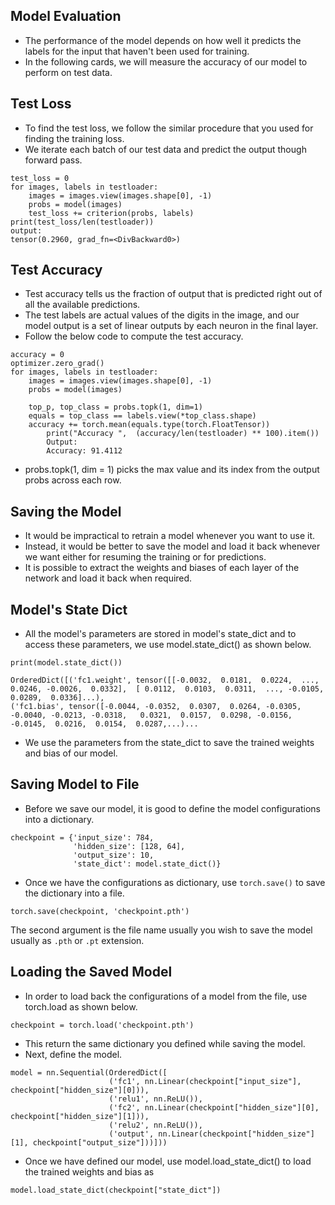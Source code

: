 ## Model Evaluation
* The performance of the model depends on how well it predicts the labels for the input that haven't been used for training.
* In the following cards, we will measure the accuracy of our model to perform on test data.

## Test Loss
* To find the test loss, we follow the similar procedure that you used for finding the training loss.
* We iterate each batch of our test data and predict the output though forward pass.
```
test_loss = 0
for images, labels in testloader:
    images = images.view(images.shape[0], -1)
    probs = model(images)
    test_loss += criterion(probs, labels)
print(test_loss/len(testloader))
output: 
tensor(0.2960, grad_fn=<DivBackward0>)
```
## Test Accuracy
* Test accuracy tells us the fraction of output that is predicted right out of all the available predictions.
* The test labels are actual values of the digits in the image, and our model output is a set of linear outputs by each neuron in the final layer.
* Follow the below code to compute the test accuracy.
```
accuracy = 0
optimizer.zero_grad()
for images, labels in testloader:
    images = images.view(images.shape[0], -1)
    probs = model(images)
    
    top_p, top_class = probs.topk(1, dim=1)
    equals = top_class == labels.view(*top_class.shape)
    accuracy += torch.mean(equals.type(torch.FloatTensor))
        print("Accuracy ",  (accuracy/len(testloader) ** 100).item())
        Output: 
        Accuracy: 91.4112
```
* probs.topk(1, dim = 1) picks the max value and its index from the output probs across each row.
## Saving the Model
* It would be impractical to retrain a model whenever you want to use it.
* Instead, it would be better to save the model and load it back whenever we want either for resuming the training or for predictions.
* It is possible to extract the weights and biases of each layer of the network and load it back when required.

## Model's State Dict
* All the model's parameters are stored in model's state_dict and to access these parameters, we use model.state_dict() as shown below.
```
print(model.state_dict())

OrderedDict([('fc1.weight', tensor([[-0.0032,  0.0181,  0.0224,  ...,  0.0246, -0.0026,  0.0332],  [ 0.0112,  0.0103,  0.0311,  ..., -0.0105,  0.0289,  0.0336]...),
('fc1.bias', tensor([-0.0044, -0.0352,  0.0307,  0.0264, -0.0305, -0.0040, -0.0213, -0.0318,   0.0321,  0.0157,  0.0298, -0.0156, -0.0145,  0.0216,  0.0154,  0.0287,...)...
```
* We use the parameters from the state_dict to save the trained weights and bias of our model.

## Saving Model to File
* Before we save our model, it is good to define the model configurations into a dictionary.
```
checkpoint = {'input_size': 784,
              'hidden_size': [128, 64],
              'output_size': 10,
              'state_dict': model.state_dict()}
```
* Once we have the configurations as dictionary, use `torch.save()` to save the dictionary into a file.
```
torch.save(checkpoint, 'checkpoint.pth')
```
The second argument is the file name usually you wish to save the model usually as `.pth` or `.pt` extension.

## Loading the Saved Model
* In order to load back the configurations of a model from the file, use torch.load as shown below.
```
checkpoint = torch.load('checkpoint.pth')
```
* This return the same dictionary you defined while saving the model.
* Next, define the model.
```
model = nn.Sequential(OrderedDict([
                      ('fc1', nn.Linear(checkpoint["input_size"], checkpoint["hidden_size"][0])),
                      ('relu1', nn.ReLU()),
                      ('fc2', nn.Linear(checkpoint["hidden_size"][0], checkpoint["hidden_size"][1])),
                      ('relu2', nn.ReLU()),
                      ('output', nn.Linear(checkpoint["hidden_size"][1], checkpoint["output_size"]))]))
```
* Once we have defined our model, use model.load_state_dict() to load the trained weights and bias as
```
model.load_state_dict(checkpoint["state_dict"]) 
```
